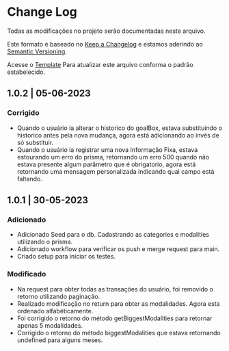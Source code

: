 # Change Log

Todas as modificações no projeto serão documentadas neste arquivo.

Este formato é baseado no [Keep a Changelog](http://keepachangelog.com/) e estamos aderindo ao [Semantic Versioning](http://semver.org/).

Acesse o [Template](https://github.com/yourFinanceApp/api/blob/main/.github/templates/CHANGELOG_TEMPLATE.md) Para atualizar este arquivo conforma o padrão estabelecido.

## 1.0.2 | 05-06-2023

### Corrigido

- Quando o usuário ia alterar o historico do goalBox, estava substituindo o historico antes pela nova mudança, agora está adicionando ao invés de só substituir.
- Quando o usuário ia registrar uma nova Informação Fixa, estava estourando um erro do prisma, retornando um erro 500 quando não estava presente algum parâmetro que é obrigatorio, agora está retornando uma mensagem personalizada indicando qual campo está faltando.

## 1.0.1 | 30-05-2023

### Adicionado

- Adicionado Seed para o db. Cadastrando as categories e modalities utilizando o prisma.
- Adicionado workflow para verificar os push e merge request para main.
- Criado setup para iniciar os testes.

### Modificado

- Na request para obter todas as transações do usuário, foi removido o retorno utilizando paginação.
- Realizado modificação no return para obter as modalidades. Agora esta ordenado alfabéticamente.
- Foi corrigido o retorno do método getBiggestModalities para retornar apenas 5 modalidades.
- Corrigido o retorno do método biggestModalities que estava retornando undefined para alguns meses.
